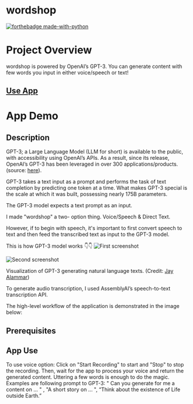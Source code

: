 # wordshop

[![forthebadge made-with-python](http://ForTheBadge.com/images/badges/made-with-python.svg)](https://www.python.org/)

# Project Overview
wordshop is powered by OpenAI’s GPT-3. You can generate content with few words you input in either voice/speech or text!

## [Use App](https://chemicopy-wordshop-app-gti2n8.streamlitapp.com/)

# App Demo

## Description
GPT-3; a Large Language Model (LLM for short) is available to the public, with accessibility using OpenAI’s APIs. As a result, since its release, OpenAI’s GPT-3 has been leveraged in over 300 applications/products. (source: [here](https://openai.com/blog/gpt-3-apps/)).

GPT-3 takes a text input as a prompt and performs the task of text completion by predicting one token at a time. What makes GPT-3 special is the scale at which it was built, possessing nearly 175B parameters.

The GPT-3 model expects a text prompt as an input.

I made "wordshop" a two- option thing. Voice/Speech & Direct Text. 

However, if to begin with speech, it's important to first convert speech to text and then feed the transcribed text as input to the GPT-3 model.

This is how GPT-3 model works 👇👇
![First screenshot](assets/img1.gif)

![Second screenshot](assets/img2.gif)


Visualization of GPT-3 generating natural language texts. (Credit: [Jay Alammar](https://jalammar.github.io/how-gpt3-works-visualizations-animations/))

To generate audio transcription, I used AssemblyAI’s speech-to-text transcription API.

The high-level workflow of the application is demonstrated in the image below:

## Prerequisites


## App Use
To use voice option:
Click on "Start Recording" to start and "Stop" to stop the recording. Then, wait for the app to process your voice and return the generated content.
Uttering a few words is enough to do the magic.
Examples are following prompt to GPT-3: " Can you generate for me a content on ... " , "A short story on ... ", “Think about the existence of Life outside Earth.”
